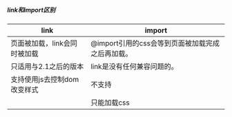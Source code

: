 ##### link和import区别

| link                         | import                                           |
| ---------------------------- | ------------------------------------------------ |
| 页面被加载，link会同时被加载 | @import引用的css会等到页面被加载完成之后再加载。 |
| 只适用与2.1之后的版本        | link是没有任何兼容问题的。                       |
| 支持使用js去控制dom改变样式  | 不支持                                           |
|                              | 只能加载css                                      |

